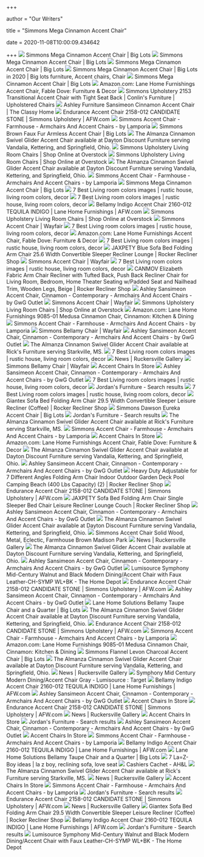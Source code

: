 +++
        
author = "Our Writers"
        
title = "Simmons Mega Cinnamon Accent Chair"
        
date = 2020-11-08T10:00:09.434642
        
+++
[ ![](https://images.biglots.com/Mega+Cinnamon+Accent+Chair?set=imageURL%5B%2Fimages%2Fproduct%2F7%2F810305614.jpg%5D,env%5Bprod%5D,nocache%5Btrue%5D,ver%5B1%5D,profile%5Bpdp_main_med%5D&call=url%5Bfile:biglots/product.chain%5D)](https://images.biglots.com/Mega+Cinnamon+Accent+Chair?set=imageURL%5B%2Fimages%2Fproduct%2F7%2F810305614.jpg%5D,env%5Bprod%5D,nocache%5Btrue%5D,ver%5B1%5D,profile%5Bpdp_main_med%5D&call=url%5Bfile:biglots/product.chain%5D) Simmons Mega Cinnamon Accent Chair | Big Lots
[ ![](https://images.biglots.com/Mega+Cinnamon+Accent+Chair+lifestyle?set=imageURL%5B%2Fimages%2Fproduct%2F33%2F810305614-1.jpg%5D,env%5Bprod%5D,nocache%5Btrue%5D,ver%5B1%5D,profile%5Bpdp_main_med%5D&call=url%5Bfile:biglots/product.chain%5D)](https://images.biglots.com/Mega+Cinnamon+Accent+Chair+lifestyle?set=imageURL%5B%2Fimages%2Fproduct%2F33%2F810305614-1.jpg%5D,env%5Bprod%5D,nocache%5Btrue%5D,ver%5B1%5D,profile%5Bpdp_main_med%5D&call=url%5Bfile:biglots/product.chain%5D) Simmons Mega Cinnamon Accent Chair | Big Lots
[ ![](https://images.biglots.com/MEGA+CINNAMON+ACCENT+CHAIR?set=imageURL%5B%2Fimages%2Fproduct%2F234%2F810305489_810305490_810305611_810305614-1.jpg%5D,env%5Bprod%5D,nocache%5Btrue%5D,ver%5B1%5D,profile%5Bpdp_main_med%5D&call=url%5Bfile:biglots/product.chain%5D)](https://images.biglots.com/MEGA+CINNAMON+ACCENT+CHAIR?set=imageURL%5B%2Fimages%2Fproduct%2F234%2F810305489_810305490_810305611_810305614-1.jpg%5D,env%5Bprod%5D,nocache%5Btrue%5D,ver%5B1%5D,profile%5Bpdp_main_med%5D&call=url%5Bfile:biglots/product.chain%5D) Simmons Mega Cinnamon Accent Chair | Big Lots
[ ![](https://i.pinimg.com/600x315/b2/c9/7a/b2c97afd2d3d20c8281ba2cc1e2b6cbc.jpg)](https://i.pinimg.com/600x315/b2/c9/7a/b2c97afd2d3d20c8281ba2cc1e2b6cbc.jpg) Simmons Mega Cinnamon Accent Chair | Big Lots in 2020 | Big lots furniture, Accent  chairs, Chair
[ ![](https://res.cloudinary.com/powerreviews/image/upload/c_fill,d_portal-no-product-image_ttlfpi.svg,f_auto,g_auto,h_400,q_auto,w_auto,z_0.5/d_portal-no-product-image_ttlfpi.svg/prod/yorsddl7maeyqxs67crc)](https://res.cloudinary.com/powerreviews/image/upload/c_fill,d_portal-no-product-image_ttlfpi.svg,f_auto,g_auto,h_400,q_auto,w_auto,z_0.5/d_portal-no-product-image_ttlfpi.svg/prod/yorsddl7maeyqxs67crc) Simmons Mega Cinnamon Accent Chair | Big Lots
[ ![](https://m.media-amazon.com/images/I/91E8KgmOXQL._AC_.__US500__.jpg)](https://m.media-amazon.com/images/I/91E8KgmOXQL._AC_.__US500__.jpg) Amazon.com: Lane Home Furnishings Accent Chair, Fable Dove: Furniture &  Decor
[ ![](https://imageresizer.furnituredealer.net/img/remote/images.furnituredealer.net/img/products%2Funited_furniture_industries%2Fcolor%2F2153_2153-012-basta%20pumice-b1.jpg?width=1024&height=768&scale=both&trim.threshold=50&trim.percentpadding=10)](https://imageresizer.furnituredealer.net/img/remote/images.furnituredealer.net/img/products%2Funited_furniture_industries%2Fcolor%2F2153_2153-012-basta%20pumice-b1.jpg?width=1024&height=768&scale=both&trim.threshold=50&trim.percentpadding=10) Simmons Upholstery 2153 Transitional Accent Chair with Tight Seat Back |  Conlin's Furniture | Upholstered Chairs
[ ![](http://www.theclassyhome.com/catalog/ASH-79904-21-SW-1.jpg)](http://www.theclassyhome.com/catalog/ASH-79904-21-SW-1.jpg) Ashley Furniture Sansimeon Cinnamon Accent Chair | The Classy Home
[ ![](https://images.afw.com/images/thumbs/0117163_endurance-accent-chair.jpeg)](https://images.afw.com/images/thumbs/0117163_endurance-accent-chair.jpeg) Endurance Accent Chair 2158-012 CANDIDATE STONE | Simmons Upholstery |  AFW.com
[ ![](https://st.hzcdn.com/simgs/8061cd950cd47d27_9-7272/home-design.jpg)](https://st.hzcdn.com/simgs/8061cd950cd47d27_9-7272/home-design.jpg) Simmons Accent Chair - Farmhouse - Armchairs And Accent Chairs - by Lamporia
[ ![](https://images.biglots.com/Brown+Faux+Fur+Armless+Accent+Chair+silo+side+view?set=imageURL%5B%2Fimages%2Fproduct%2F14%2F810412955-3.jpg%5D,env%5Bprod%5D,nocache%5Btrue%5D,ver%5B1%5D,profile%5Bpdp_main_med%5D&call=url%5Bfile:biglots/product.chain%5D)](https://images.biglots.com/Brown+Faux+Fur+Armless+Accent+Chair+silo+side+view?set=imageURL%5B%2Fimages%2Fproduct%2F14%2F810412955-3.jpg%5D,env%5Bprod%5D,nocache%5Btrue%5D,ver%5B1%5D,profile%5Bpdp_main_med%5D&call=url%5Bfile:biglots/product.chain%5D) Simmons Brown Faux Fur Armless Accent Chair | Big Lots
[ ![](https://cdn11.bigcommerce.com/s-sgnw57tmt8/products/13097/images/29778/jpg__07290.1564433249.386.513.jpg?c=2)](https://cdn11.bigcommerce.com/s-sgnw57tmt8/products/13097/images/29778/jpg__07290.1564433249.386.513.jpg?c=2) The Almanza Cinnamon Swivel Glider Accent Chair available at Dayton  Discount Furniture serving Vandalia, Kettering, and Springfield, Ohio.
[ ![](https://ak1.ostkcdn.com/images/products/22353731/L27994765.jpg?imwidth=200&impolicy=medium)](https://ak1.ostkcdn.com/images/products/22353731/L27994765.jpg?imwidth=200&impolicy=medium) Simmons Upholstery Living Room Chairs | Shop Online at Overstock
[ ![](https://ak1.ostkcdn.com/images/products/22353717/L27994774.jpg?imwidth=200&impolicy=medium)](https://ak1.ostkcdn.com/images/products/22353717/L27994774.jpg?imwidth=200&impolicy=medium) Simmons Upholstery Living Room Chairs | Shop Online at Overstock
[ ![](https://cdn11.bigcommerce.com/s-sgnw57tmt8/images/stencil/608x608/products/13097/29779/jpg__82517.1564433249.jpg?c=2)](https://cdn11.bigcommerce.com/s-sgnw57tmt8/images/stencil/608x608/products/13097/29779/jpg__82517.1564433249.jpg?c=2) The Almanza Cinnamon Swivel Glider Accent Chair available at Dayton  Discount Furniture serving Vandalia, Kettering, and Springfield, Ohio.
[ ![](https://st.hzcdn.com/fimgs/74d1377c0c6f2740_7604-w300-h300-b1-p10--.jpg)](https://st.hzcdn.com/fimgs/74d1377c0c6f2740_7604-w300-h300-b1-p10--.jpg) Simmons Accent Chair - Farmhouse - Armchairs And Accent Chairs - by Lamporia
[ ![](https://res.cloudinary.com/powerreviews/image/upload/c_fill,d_portal-no-product-image_ttlfpi.svg,f_auto,g_auto,h_400,q_auto,w_auto,z_0.5/d_portal-no-product-image_ttlfpi.svg/prod/z3hyqdkkxiw1izp35ruu)](https://res.cloudinary.com/powerreviews/image/upload/c_fill,d_portal-no-product-image_ttlfpi.svg,f_auto,g_auto,h_400,q_auto,w_auto,z_0.5/d_portal-no-product-image_ttlfpi.svg/prod/z3hyqdkkxiw1izp35ruu) Simmons Mega Cinnamon Accent Chair | Big Lots
[ ![](https://i.pinimg.com/236x/a7/a1/37/a7a13712c4c77bd81f8f85c030bc3da6.jpg)](https://i.pinimg.com/236x/a7/a1/37/a7a13712c4c77bd81f8f85c030bc3da6.jpg) 7 Best Living room colors images | rustic house, living room colors, decor
[ ![](https://i.pinimg.com/236x/e3/93/de/e393dee0f484197e13fadc84baf1e247--living-room-chairs-master-bedroom.jpg)](https://i.pinimg.com/236x/e3/93/de/e393dee0f484197e13fadc84baf1e247--living-room-chairs-master-bedroom.jpg) 7 Best Living room colors images | rustic house, living room colors, decor
[ ![](https://images.afw.com/images/thumbs/0116962_E-2160AC_1d159_600.jpeg)](https://images.afw.com/images/thumbs/0116962_E-2160AC_1d159_600.jpeg) Bellamy Indigo Accent Chair 2160-012 TEQUILA INDIGO | Lane Home Furnishings  | AFW.com
[ ![](https://ak1.ostkcdn.com/images/products/22353723/L27994766.jpg?imwidth=200&impolicy=medium)](https://ak1.ostkcdn.com/images/products/22353723/L27994766.jpg?imwidth=200&impolicy=medium) Simmons Upholstery Living Room Chairs | Shop Online at Overstock
[ ![](https://secure.img1-fg.wfcdn.com/im/39444428/resize-h310-w310%5Ecompr-r85/7311/73119998/poynor-modern-tufted-glam-accent-armchair.jpg)](https://secure.img1-fg.wfcdn.com/im/39444428/resize-h310-w310%5Ecompr-r85/7311/73119998/poynor-modern-tufted-glam-accent-armchair.jpg) Simmons Accent Chair | Wayfair
[ ![](https://i.pinimg.com/236x/40/0a/ee/400aeebf6810850cd6f31e09b17e913d--patterned-chair-sarah-richardson.jpg)](https://i.pinimg.com/236x/40/0a/ee/400aeebf6810850cd6f31e09b17e913d--patterned-chair-sarah-richardson.jpg) 7 Best Living room colors images | rustic house, living room colors, decor
[ ![](https://images-na.ssl-images-amazon.com/images/I/91ZO51r4y5L._AC_UL320_SR316,320_.jpg)](https://images-na.ssl-images-amazon.com/images/I/91ZO51r4y5L._AC_UL320_SR316,320_.jpg) Amazon.com: Lane Home Furnishings Accent Chair, Fable Dove: Furniture &  Decor
[ ![](https://i.pinimg.com/236x/c5/32/07/c53207bcd72dda15858570c1ef4cd262.jpg)](https://i.pinimg.com/236x/c5/32/07/c53207bcd72dda15858570c1ef4cd262.jpg) 7 Best Living room colors images | rustic house, living room colors, decor
[ ![](https://i0.wp.com/www.rockerreclinershop.com/wp-content/uploads/2019/03/41myXdoqS3L.jpg?fit=500%2C500&ssl=1&w=640)](https://i0.wp.com/www.rockerreclinershop.com/wp-content/uploads/2019/03/41myXdoqS3L.jpg?fit=500%2C500&ssl=1&w=640) JAXPETY Blue Sofa Bed Folding Arm Chair 25.6 Width Convertible Sleeper  Recliner Lounge | Rocker Recliner Shop
[ ![](https://secure.img1-fg.wfcdn.com/im/8059958/resize-h310-w310%5Ecompr-r85/9994/99943672/edford-wide-seating-accent-side-chair.jpg)](https://secure.img1-fg.wfcdn.com/im/8059958/resize-h310-w310%5Ecompr-r85/9994/99943672/edford-wide-seating-accent-side-chair.jpg) Simmons Accent Chair | Wayfair
[ ![](https://i.pinimg.com/236x/cf/97/44/cf97445b5c681ac318872e05687abcaf.jpg)](https://i.pinimg.com/236x/cf/97/44/cf97445b5c681ac318872e05687abcaf.jpg) 7 Best Living room colors images | rustic house, living room colors, decor
[ ![](https://i1.wp.com/www.rockerreclinershop.com/wp-content/uploads/2020/03/51FhpYgNTlL.jpg?w=790&ssl=1)](https://i1.wp.com/www.rockerreclinershop.com/wp-content/uploads/2020/03/51FhpYgNTlL.jpg?w=790&ssl=1) CANMOV Elizabeth Fabric Arm Chair Recliner with Tufted Back, Push Back  Recliner Chair for Living Room, Bedroom, Home Theater Seating w/Padded Seat  and Nailhead Trim, Wooden Legs, Beige | Rocker Recliner Shop
[ ![](https://st.hzcdn.com/fimgs/fd516da30cd5af4c_5376-w300-h300-b1-p10--.jpg)](https://st.hzcdn.com/fimgs/fd516da30cd5af4c_5376-w300-h300-b1-p10--.jpg) Ashley Sansimeon Accent Chair, Cinnamon - Contemporary - Armchairs And Accent  Chairs - by GwG Outlet
[ ![](https://secure.img1-fg.wfcdn.com/im/82061663/resize-h310-w310%5Ecompr-r85/1246/124659230/valarie-accent-chair.jpg)](https://secure.img1-fg.wfcdn.com/im/82061663/resize-h310-w310%5Ecompr-r85/1246/124659230/valarie-accent-chair.jpg) Simmons Accent Chair | Wayfair
[ ![](https://ak1.ostkcdn.com/images/products/22353715/L27994770.jpg?imwidth=200&impolicy=medium)](https://ak1.ostkcdn.com/images/products/22353715/L27994770.jpg?imwidth=200&impolicy=medium) Simmons Upholstery Living Room Chairs | Shop Online at Overstock
[ ![](https://images-na.ssl-images-amazon.com/images/I/91b4gltfxvL._AC_SL1500_.jpg)](https://images-na.ssl-images-amazon.com/images/I/91b4gltfxvL._AC_SL1500_.jpg) Amazon.com: Lane Home Furnishings 9085-01 Medusa Cinnamon Chair, Cinnamon:  Kitchen & Dining
[ ![](https://st.hzcdn.com/fimgs/bb51065c0d4d0277_0531-w300-h300-b1-p0--.jpg)](https://st.hzcdn.com/fimgs/bb51065c0d4d0277_0531-w300-h300-b1-p0--.jpg) Simmons Accent Chair - Farmhouse - Armchairs And Accent Chairs - by Lamporia
[ ![](https://secure.img1-fg.wfcdn.com/im/80145469/resize-h310-w310%5Ecompr-r85/5624/56244607/bellamy-arm-chair-set-of-2.jpg)](https://secure.img1-fg.wfcdn.com/im/80145469/resize-h310-w310%5Ecompr-r85/5624/56244607/bellamy-arm-chair-set-of-2.jpg) Simmons Bellamy Chair | Wayfair
[ ![](https://st.hzcdn.com/fimgs/21115ead0f4041f7_7065-w300-h300-b1-p10--.jpg)](https://st.hzcdn.com/fimgs/21115ead0f4041f7_7065-w300-h300-b1-p10--.jpg) Ashley Sansimeon Accent Chair, Cinnamon - Contemporary - Armchairs And Accent  Chairs - by GwG Outlet
[ ![](https://cdn11.bigcommerce.com/s-a2ix8foc2b/images/stencil/500x659/products/15006/39080/jpg__19728.1597939435.jpg?c=2)](https://cdn11.bigcommerce.com/s-a2ix8foc2b/images/stencil/500x659/products/15006/39080/jpg__19728.1597939435.jpg?c=2) The Almanza Cinnamon Swivel Glider Accent Chair available at Rick's  Furniture serving Starkville, MS.
[ ![](https://i.pinimg.com/236x/eb/fb/38/ebfb38306139c5234a646456611c05e2.jpg)](https://i.pinimg.com/236x/eb/fb/38/ebfb38306139c5234a646456611c05e2.jpg) 7 Best Living room colors images | rustic house, living room colors, decor
[ ![](https://www.ruckersvillegallery.com/wp-content/uploads/2020/09/Recently-Updated501-001-1.jpg)](https://www.ruckersvillegallery.com/wp-content/uploads/2020/09/Recently-Updated501-001-1.jpg) News | Ruckersville Gallery
[ ![](https://secure.img1-fg.wfcdn.com/im/80150010/resize-h600-w600%5Ecompr-r85/4627/46277207/Bellamy+Club+Chair.jpg)](https://secure.img1-fg.wfcdn.com/im/80150010/resize-h600-w600%5Ecompr-r85/4627/46277207/Bellamy+Club+Chair.jpg) Simmons Bellamy Chair | Wayfair
[ ![](https://i.pinimg.com/originals/97/7a/f5/977af54f38391b8ce088f8a2c1dfb3c6.png)](https://i.pinimg.com/originals/97/7a/f5/977af54f38391b8ce088f8a2c1dfb3c6.png) Accent Chairs In Store
[ ![](https://st.hzcdn.com/fimgs/bd81d8c209d67c08_6578-w300-h300-b1-p0--.jpg)](https://st.hzcdn.com/fimgs/bd81d8c209d67c08_6578-w300-h300-b1-p0--.jpg) Ashley Sansimeon Accent Chair, Cinnamon - Contemporary - Armchairs And Accent  Chairs - by GwG Outlet
[ ![](https://i.pinimg.com/236x/9a/7c/f7/9a7cf76ed7f00f6f1b0d4fd32f8c161e.jpg)](https://i.pinimg.com/236x/9a/7c/f7/9a7cf76ed7f00f6f1b0d4fd32f8c161e.jpg) 7 Best Living room colors images | rustic house, living room colors, decor
[ ![](https://s7d5.scene7.com/is/image/Jordans/LFA139000_00?wid=220&hei=220&fmt=png-alpha)](https://s7d5.scene7.com/is/image/Jordans/LFA139000_00?wid=220&hei=220&fmt=png-alpha) Jordan's Furniture - Search results
[ ![](https://i.pinimg.com/236x/29/7d/bf/297dbf130e9924b504eda3f75e714d59.jpg)](https://i.pinimg.com/236x/29/7d/bf/297dbf130e9924b504eda3f75e714d59.jpg) 7 Best Living room colors images | rustic house, living room colors, decor
[ ![](https://i1.wp.com/www.rockerreclinershop.com/wp-content/uploads/2019/03/51t-6ELazCL.jpg?w=790&ssl=1)](https://i1.wp.com/www.rockerreclinershop.com/wp-content/uploads/2019/03/51t-6ELazCL.jpg?w=790&ssl=1) Giantex Sofa Bed Folding Arm Chair 29.5 Width Convertible Sleeper Leisure  Recliner (Coffee) | Rocker Recliner Shop
[ ![](https://images.biglots.com/Dawson+Eureka+Accent+Chair?set=imageURL%5B%2Fimages%2Fproduct%2F243%2F810368638.jpg%5D,env%5Bprod%5D,nocache%5Btrue%5D,ver%5B1%5D,profile%5Bpdp_main_med%5D&call=url%5Bfile:biglots/product.chain%5D)](https://images.biglots.com/Dawson+Eureka+Accent+Chair?set=imageURL%5B%2Fimages%2Fproduct%2F243%2F810368638.jpg%5D,env%5Bprod%5D,nocache%5Btrue%5D,ver%5B1%5D,profile%5Bpdp_main_med%5D&call=url%5Bfile:biglots/product.chain%5D) Simmons Dawson Eureka Accent Chair | Big Lots
[ ![](https://s7d5.scene7.com/is/image/Jordans/D07798300_00?wid=220&hei=220&fmt=png-alpha)](https://s7d5.scene7.com/is/image/Jordans/D07798300_00?wid=220&hei=220&fmt=png-alpha) Jordan's Furniture - Search results
[ ![](https://cdn11.bigcommerce.com/s-a2ix8foc2b/images/stencil/500x659/products/10260/21573/jpg__32383.1551318249.jpg?c=2)](https://cdn11.bigcommerce.com/s-a2ix8foc2b/images/stencil/500x659/products/10260/21573/jpg__32383.1551318249.jpg?c=2) The Almanza Cinnamon Swivel Glider Accent Chair available at Rick's  Furniture serving Starkville, MS.
[ ![](https://st.hzcdn.com/fimgs/9881c0ff09e0d58a_1282-w300-h300-b1-p10--.jpg)](https://st.hzcdn.com/fimgs/9881c0ff09e0d58a_1282-w300-h300-b1-p10--.jpg) Simmons Accent Chair - Farmhouse - Armchairs And Accent Chairs - by Lamporia
[ ![](https://i.pinimg.com/474x/53/63/ca/5363ca439ec194db3e9a07bc8b6ed07f.jpg)](https://i.pinimg.com/474x/53/63/ca/5363ca439ec194db3e9a07bc8b6ed07f.jpg) Accent Chairs In Store
[ ![](https://m.media-amazon.com/images/I/81sSMbEwuvL._AC_SS350_.jpg)](https://m.media-amazon.com/images/I/81sSMbEwuvL._AC_SS350_.jpg) Amazon.com: Lane Home Furnishings Accent Chair, Fable Dove: Furniture &  Decor
[ ![](https://cdn11.bigcommerce.com/s-sgnw57tmt8/images/stencil/350x350/products/12860/28657/jpg__90431.1562477288.jpg?c=2)](https://cdn11.bigcommerce.com/s-sgnw57tmt8/images/stencil/350x350/products/12860/28657/jpg__90431.1562477288.jpg?c=2) The Almanza Cinnamon Swivel Glider Accent Chair available at Dayton  Discount Furniture serving Vandalia, Kettering, and Springfield, Ohio.
[ ![](https://st.hzcdn.com/fimgs/2b1193f90f15d6eb_9631-w300-h300-b1-p10--.jpg)](https://st.hzcdn.com/fimgs/2b1193f90f15d6eb_9631-w300-h300-b1-p10--.jpg) Ashley Sansimeon Accent Chair, Cinnamon - Contemporary - Armchairs And Accent  Chairs - by GwG Outlet
[ ![](https://i0.wp.com/www.rockerreclinershop.com/wp-content/uploads/2020/03/41GrWAJ56BL.jpg?w=790&ssl=1)](https://i0.wp.com/www.rockerreclinershop.com/wp-content/uploads/2020/03/41GrWAJ56BL.jpg?w=790&ssl=1) Heavy Duty Adjustable for 7 Different Angles Folding Arm Chair Indoor  Outdoor Garden Deck Pool Camping Beach (400 Lbs Capacity) (2) | Rocker  Recliner Shop
[ ![](https://images.afw.com/images/thumbs/0117164_endurance-accent-chair.jpeg)](https://images.afw.com/images/thumbs/0117164_endurance-accent-chair.jpeg) Endurance Accent Chair 2158-012 CANDIDATE STONE | Simmons Upholstery |  AFW.com
[ ![](https://i1.wp.com/www.rockerreclinershop.com/wp-content/uploads/2019/07/41u5V3J1-mL.jpg?w=790&ssl=1)](https://i1.wp.com/www.rockerreclinershop.com/wp-content/uploads/2019/07/41u5V3J1-mL.jpg?w=790&ssl=1) JAXPETY Sofa Bed Folding Arm Chair Single Sleeper Bed Chair Leisure  Recliner Lounge Couch | Rocker Recliner Shop
[ ![](https://st.hzcdn.com/fimgs/c111e07e0dd19cca_9573-w300-h300-b1-p10--.jpg)](https://st.hzcdn.com/fimgs/c111e07e0dd19cca_9573-w300-h300-b1-p10--.jpg) Ashley Sansimeon Accent Chair, Cinnamon - Contemporary - Armchairs And Accent  Chairs - by GwG Outlet
[ ![](https://cdn11.bigcommerce.com/s-sgnw57tmt8/images/stencil/350x350/products/15517/42379/jpg__26254.1592893509.jpg?c=2)](https://cdn11.bigcommerce.com/s-sgnw57tmt8/images/stencil/350x350/products/15517/42379/jpg__26254.1592893509.jpg?c=2) The Almanza Cinnamon Swivel Glider Accent Chair available at Dayton  Discount Furniture serving Vandalia, Kettering, and Springfield, Ohio.
[ ![](https://s.yimg.com/aah/yhst-96405782831295/simmons-accent-chair-solid-wood-metal-eclectic-farmhouse-brown-madison-park-7.jpg)](https://s.yimg.com/aah/yhst-96405782831295/simmons-accent-chair-solid-wood-metal-eclectic-farmhouse-brown-madison-park-7.jpg) Simmons Accent Chair Solid Wood, Metal, Eclectic, Farmhouse Brown Madison  Park
[ ![](https://www.ruckersvillegallery.com/wp-content/uploads/2020/10/fullsizeoutput_14e4-296x300.jpeg)](https://www.ruckersvillegallery.com/wp-content/uploads/2020/10/fullsizeoutput_14e4-296x300.jpeg) News | Ruckersville Gallery
[ ![](https://cdn11.bigcommerce.com/s-sgnw57tmt8/images/stencil/350x350/products/11082/22246/jpg__19510.1551381990.jpg?c=2)](https://cdn11.bigcommerce.com/s-sgnw57tmt8/images/stencil/350x350/products/11082/22246/jpg__19510.1551381990.jpg?c=2) The Almanza Cinnamon Swivel Glider Accent Chair available at Dayton  Discount Furniture serving Vandalia, Kettering, and Springfield, Ohio.
[ ![](https://st.hzcdn.com/fimgs/8691daa10b898fff_8773-w300-h300-b1-p10--.jpg)](https://st.hzcdn.com/fimgs/8691daa10b898fff_8773-w300-h300-b1-p10--.jpg) Ashley Sansimeon Accent Chair, Cinnamon - Contemporary - Armchairs And Accent  Chairs - by GwG Outlet
[ ![](https://images.homedepot-static.com/productImages/8e367b23-d6a9-4df6-a7f8-702d110f1155/svn/black-walnut-lumisource-dining-chairs-ch-symp-wl-bk-64_1000.jpg)](https://images.homedepot-static.com/productImages/8e367b23-d6a9-4df6-a7f8-702d110f1155/svn/black-walnut-lumisource-dining-chairs-ch-symp-wl-bk-64_1000.jpg) Lumisource Symphony Mid-Century Walnut and Black Modern Dining/Accent Chair  with Faux Leather-CH-SYMP WL+BK - The Home Depot
[ ![](https://images.afw.com/images/thumbs/0117165_endurance-accent-chair.jpeg)](https://images.afw.com/images/thumbs/0117165_endurance-accent-chair.jpeg) Endurance Accent Chair 2158-012 CANDIDATE STONE | Simmons Upholstery |  AFW.com
[ ![](https://st.hzcdn.com/fimgs/39912d220b97a9db_3056-w300-h300-b1-p0--.jpg)](https://st.hzcdn.com/fimgs/39912d220b97a9db_3056-w300-h300-b1-p0--.jpg) Ashley Sansimeon Accent Chair, Cinnamon - Contemporary - Armchairs And Accent  Chairs - by GwG Outlet
[ ![](https://images.biglots.com/Klorey+Gray+Barrel+Accent+Chair+lifestyle?set=imageURL%5B%2Fimages%2Fproduct%2F24%2F810409027.jpg%5D,env%5Bprod%5D,nocache%5Btrue%5D,ver%5B1%5D,profile%5Bpdp_main_med%5D&call=url%5Bfile:biglots/product.chain%5D)](https://images.biglots.com/Klorey+Gray+Barrel+Accent+Chair+lifestyle?set=imageURL%5B%2Fimages%2Fproduct%2F24%2F810409027.jpg%5D,env%5Bprod%5D,nocache%5Btrue%5D,ver%5B1%5D,profile%5Bpdp_main_med%5D&call=url%5Bfile:biglots/product.chain%5D) Lane Home Solutions Bellamy Taupe Chair and a Quarter | Big Lots
[ ![](https://cdn11.bigcommerce.com/s-sgnw57tmt8/images/stencil/350x350/products/11088/22260/jpg__33464.1551382019.jpg?c=2)](https://cdn11.bigcommerce.com/s-sgnw57tmt8/images/stencil/350x350/products/11088/22260/jpg__33464.1551382019.jpg?c=2) The Almanza Cinnamon Swivel Glider Accent Chair available at Dayton  Discount Furniture serving Vandalia, Kettering, and Springfield, Ohio.
[ ![](https://images.afw.com/images/thumbs/0117169_endurance-accent-chair.jpeg)](https://images.afw.com/images/thumbs/0117169_endurance-accent-chair.jpeg) Endurance Accent Chair 2158-012 CANDIDATE STONE | Simmons Upholstery |  AFW.com
[ ![](https://st.hzcdn.com/fimgs/40c11f070971eb98_7759-w300-h300-b1-p0--.jpg)](https://st.hzcdn.com/fimgs/40c11f070971eb98_7759-w300-h300-b1-p0--.jpg) Simmons Accent Chair - Farmhouse - Armchairs And Accent Chairs - by Lamporia
[ ![](https://m.media-amazon.com/images/I/71xc+doluAL._AC_SS350_.jpg)](https://m.media-amazon.com/images/I/71xc+doluAL._AC_SS350_.jpg) Amazon.com: Lane Home Furnishings 9085-01 Medusa Cinnamon Chair, Cinnamon:  Kitchen & Dining
[ ![](https://res.cloudinary.com/powerreviews/image/upload/c_fill,d_portal-no-product-image_ttlfpi.svg,f_auto,g_auto,h_400,q_auto,w_auto,z_0.5/d_portal-no-product-image_ttlfpi.svg/prod/ctoq3zboygdnbbfgcu0p)](https://res.cloudinary.com/powerreviews/image/upload/c_fill,d_portal-no-product-image_ttlfpi.svg,f_auto,g_auto,h_400,q_auto,w_auto,z_0.5/d_portal-no-product-image_ttlfpi.svg/prod/ctoq3zboygdnbbfgcu0p) Simmons Flannel Levon Charcoal Accent Chair | Big Lots
[ ![](https://cdn11.bigcommerce.com/s-sgnw57tmt8/images/stencil/350x350/products/10554/20955/jpg__80011.1550247942.jpg?c=2)](https://cdn11.bigcommerce.com/s-sgnw57tmt8/images/stencil/350x350/products/10554/20955/jpg__80011.1550247942.jpg?c=2) The Almanza Cinnamon Swivel Glider Accent Chair available at Dayton  Discount Furniture serving Vandalia, Kettering, and Springfield, Ohio.
[ ![](https://www.ruckersvillegallery.com/wp-content/uploads/2020/10/Recently-Updated522-002.jpg)](https://www.ruckersvillegallery.com/wp-content/uploads/2020/10/Recently-Updated522-002.jpg) News | Ruckersville Gallery
[ ![](https://target.scene7.com/is/image/Target/GUEST_9ab26d3a-ba26-4683-9d52-bfc5561371eb)](https://target.scene7.com/is/image/Target/GUEST_9ab26d3a-ba26-4683-9d52-bfc5561371eb) Symphony Mid Century Modern Dining/Accent Chair Gray - Lumisource : Target
[ ![](https://images.afw.com/images/thumbs/0116963_E-2160AC_64632.jpeg)](https://images.afw.com/images/thumbs/0116963_E-2160AC_64632.jpeg) Bellamy Indigo Accent Chair 2160-012 TEQUILA INDIGO | Lane Home Furnishings  | AFW.com
[ ![](https://st.hzcdn.com/fimgs/2f2118180c814073_4083-w300-h300-b1-p0--.jpg)](https://st.hzcdn.com/fimgs/2f2118180c814073_4083-w300-h300-b1-p0--.jpg) Ashley Sansimeon Accent Chair, Cinnamon - Contemporary - Armchairs And Accent  Chairs - by GwG Outlet
[ ![](https://i.pinimg.com/originals/10/4f/4c/104f4cd9efd36e9c9bd1714abec6b560.jpg)](https://i.pinimg.com/originals/10/4f/4c/104f4cd9efd36e9c9bd1714abec6b560.jpg) Accent Chairs In Store
[ ![](https://images.afw.com/images/thumbs/0117172_endurance-shadow-chair_400.jpeg)](https://images.afw.com/images/thumbs/0117172_endurance-shadow-chair_400.jpeg) Endurance Accent Chair 2158-012 CANDIDATE STONE | Simmons Upholstery |  AFW.com
[ ![](https://www.ruckersvillegallery.com/wp-content/uploads/2020/09/fullsizeoutput_144e-196x300.jpeg)](https://www.ruckersvillegallery.com/wp-content/uploads/2020/09/fullsizeoutput_144e-196x300.jpeg) News | Ruckersville Gallery
[ ![](https://i.pinimg.com/originals/e9/e3/e8/e9e3e888db659ea522a48cfc1c45e725.jpg)](https://i.pinimg.com/originals/e9/e3/e8/e9e3e888db659ea522a48cfc1c45e725.jpg) Accent Chairs In Store
[ ![](https://s7d5.scene7.com/is/image/Jordans/JA0X55551_00?wid=220&hei=220&fmt=png-alpha)](https://s7d5.scene7.com/is/image/Jordans/JA0X55551_00?wid=220&hei=220&fmt=png-alpha) Jordan's Furniture - Search results
[ ![](https://st.hzcdn.com/fimgs/460155ce0b744e37_8773-w300-h300-b1-p10--.jpg)](https://st.hzcdn.com/fimgs/460155ce0b744e37_8773-w300-h300-b1-p10--.jpg) Ashley Sansimeon Accent Chair, Cinnamon - Contemporary - Armchairs And Accent  Chairs - by GwG Outlet
[ ![](https://i.pinimg.com/originals/ce/8f/de/ce8fdeaee0613978c9da3f8ec1a1b82a.jpg)](https://i.pinimg.com/originals/ce/8f/de/ce8fdeaee0613978c9da3f8ec1a1b82a.jpg) Accent Chairs In Store
[ ![](https://st.hzcdn.com/fimgs/3db184360b180180_9675-w300-h300-b1-p0--.jpg)](https://st.hzcdn.com/fimgs/3db184360b180180_9675-w300-h300-b1-p0--.jpg) Simmons Accent Chair - Farmhouse - Armchairs And Accent Chairs - by Lamporia
[ ![](https://images.afw.com/images/thumbs/0116966_E-2160AC_71b54.jpeg)](https://images.afw.com/images/thumbs/0116966_E-2160AC_71b54.jpeg) Bellamy Indigo Accent Chair 2160-012 TEQUILA INDIGO | Lane Home Furnishings  | AFW.com
[ ![](https://images.biglots.com/BELLAMY+TAUPE+CHAIR+AND+A+QUARTER?set=imageURL%5B%2Fimages%2Fproduct%2F237%2F810305490.jpg%5D,env%5Bprod%5D,nocache%5Btrue%5D,ver%5B1%5D,profile%5Bpdp_main_med%5D&call=url%5Bfile:biglots/product.chain%5D)](https://images.biglots.com/BELLAMY+TAUPE+CHAIR+AND+A+QUARTER?set=imageURL%5B%2Fimages%2Fproduct%2F237%2F810305490.jpg%5D,env%5Bprod%5D,nocache%5Btrue%5D,ver%5B1%5D,profile%5Bpdp_main_med%5D&call=url%5Bfile:biglots/product.chain%5D) Lane Home Solutions Bellamy Taupe Chair and a Quarter | Big Lots
[ ![](https://i.pinimg.com/236x/9d/83/92/9d8392ebe6cef1fe7c4e449b3ffc5870.jpg)](https://i.pinimg.com/236x/9d/83/92/9d8392ebe6cef1fe7c4e449b3ffc5870.jpg) 7 La=Z-Boy ideas | la z boy, reclining sofa, love seat
[ ![](https://atlantahomesmag.com/wp-content/uploads/2020/06/Cashiers_19072356106_Jamie-McPherson.jpg)](https://atlantahomesmag.com/wp-content/uploads/2020/06/Cashiers_19072356106_Jamie-McPherson.jpg) Cashiers Cachet - AH&L
[ ![](https://cdn11.bigcommerce.com/s-a2ix8foc2b/images/stencil/500x659/products/13941/34786/jpg__70584.1584385019.jpg?c=2)](https://cdn11.bigcommerce.com/s-a2ix8foc2b/images/stencil/500x659/products/13941/34786/jpg__70584.1584385019.jpg?c=2) The Almanza Cinnamon Swivel Glider Accent Chair available at Rick's  Furniture serving Starkville, MS.
[ ![](https://www.ruckersvillegallery.com/wp-content/uploads/2020/10/Recently-Updated518-001.jpg)](https://www.ruckersvillegallery.com/wp-content/uploads/2020/10/Recently-Updated518-001.jpg) News | Ruckersville Gallery
[ ![](https://i.pinimg.com/originals/fe/4c/13/fe4c1330feb37373e9dde6611d4511de.png)](https://i.pinimg.com/originals/fe/4c/13/fe4c1330feb37373e9dde6611d4511de.png) Accent Chairs In Store
[ ![](https://st.hzcdn.com/fimgs/9a21f0b3099713dc_7769-w300-h300-b1-p10--.jpg)](https://st.hzcdn.com/fimgs/9a21f0b3099713dc_7769-w300-h300-b1-p10--.jpg) Simmons Accent Chair - Farmhouse - Armchairs And Accent Chairs - by Lamporia
[ ![](https://s7d5.scene7.com/is/image/Jordans/JA4X77770_00?wid=220&hei=220&fmt=png-alpha)](https://s7d5.scene7.com/is/image/Jordans/JA4X77770_00?wid=220&hei=220&fmt=png-alpha) Jordan's Furniture - Search results
[ ![](https://images.afw.com/images/thumbs/0117797_K-2158AC_6019e.jpeg)](https://images.afw.com/images/thumbs/0117797_K-2158AC_6019e.jpeg) Endurance Accent Chair 2158-012 CANDIDATE STONE | Simmons Upholstery |  AFW.com
[ ![](https://www.ruckersvillegallery.com/wp-content/uploads/2020/09/fullsizeoutput_1463-278x300.jpeg)](https://www.ruckersvillegallery.com/wp-content/uploads/2020/09/fullsizeoutput_1463-278x300.jpeg) News | Ruckersville Gallery
[ ![](https://i1.wp.com/www.rockerreclinershop.com/wp-content/uploads/2020/02/41G3yMWqhSL.jpg?fit=500%2C500&ssl=1&resize=350%2C200)](https://i1.wp.com/www.rockerreclinershop.com/wp-content/uploads/2020/02/41G3yMWqhSL.jpg?fit=500%2C500&ssl=1&resize=350%2C200) Giantex Sofa Bed Folding Arm Chair 29.5 Width Convertible Sleeper Leisure  Recliner (Coffee) | Rocker Recliner Shop
[ ![](https://images.afw.com/images/thumbs/0117792_E-2160AC_a3dd4.jpeg)](https://images.afw.com/images/thumbs/0117792_E-2160AC_a3dd4.jpeg) Bellamy Indigo Accent Chair 2160-012 TEQUILA INDIGO | Lane Home Furnishings  | AFW.com
[ ![](https://s7d5.scene7.com/is/image/Jordans/L02X51702_00?wid=220&hei=220&fmt=png-alpha)](https://s7d5.scene7.com/is/image/Jordans/L02X51702_00?wid=220&hei=220&fmt=png-alpha) Jordan's Furniture - Search results
[ ![](https://images.homedepot-static.com/productImages/9776d043-aa08-4109-b289-e20a744bee31/svn/black-walnut-lumisource-dining-chairs-ch-symp-wl-bk-1f_600.jpg)](https://images.homedepot-static.com/productImages/9776d043-aa08-4109-b289-e20a744bee31/svn/black-walnut-lumisource-dining-chairs-ch-symp-wl-bk-1f_600.jpg) Lumisource Symphony Mid-Century Walnut and Black Modern Dining/Accent Chair  with Faux Leather-CH-SYMP WL+BK - The Home Depot
